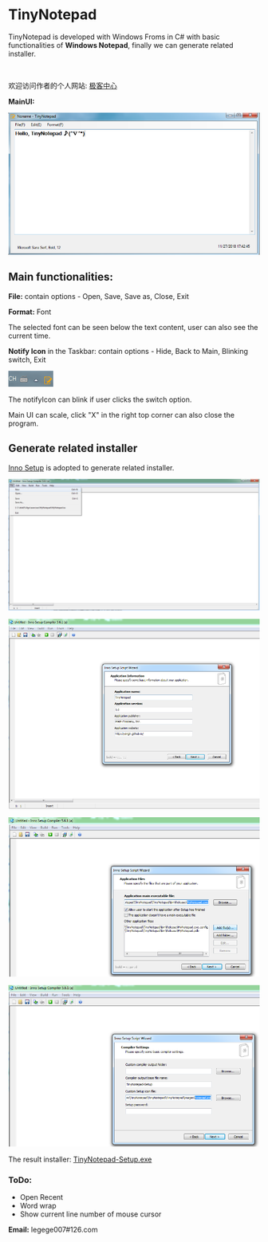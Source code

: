 # TinyNotepad
TinyNotepad is developed with Windows Froms in C# with basic functionalities of **Windows Notepad**, finally we can generate related installer.

<br/>

欢迎访问作者的个人网站: [极客中心](https://www.geekzl.com)


**MainUI:**

![Main Page](https://raw.githubusercontent.com/yanglr/TinyNotepad/master/screenshots/MainUI.png)



## Main functionalities:

**File:** contain options - Open, Save, Save as, Close, Exit

**Format:** Font

The selected font can be seen below the text content, user can also see the current time.

**Notify Icon** in the Taskbar: contain options - Hide, Back to Main, Blinking switch, Exit

![NotifyIcon](https://raw.githubusercontent.com/yanglr/TinyNotepad/master/screenshots/IconInTaskbar.png)

The notifyIcon can blink if user clicks the switch option.

Main UI can scale, click "X" in the right top corner can also close the program.



## Generate related installer

[Inno Setup](http://www.jrsoftware.org/isdl.php) is adopted to generate related installer.

![step1](https://raw.githubusercontent.com/yanglr/TinyNotepad/master/screenshots/Inno-shot1.png)

![step2](https://raw.githubusercontent.com/yanglr/TinyNotepad/master/screenshots/Inno-shot2.png)

![step3](https://raw.githubusercontent.com/yanglr/TinyNotepad/master/screenshots/Inno-shot3.png)

![step4](https://raw.githubusercontent.com/yanglr/TinyNotepad/master/screenshots/Inno-shot4.png)

The result installer: [TinyNotepad-Setup.exe](https://raw.githubusercontent.com/yanglr/TinyNotepad/master/Output/TinyNotepad-Setup.exe)

### ToDo:

- Open Recent
- Word wrap
- Show current line number of mouse cursor



**Email:** legege007#126.com

